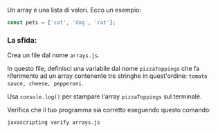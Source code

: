 Un array è una lista di valori. Ecco un esempio:

```js
const pets = ['cat', 'dog', 'rat'];
```

### La sfida:

Crea un file dal nome `arrays.js`.

In questo file, definisci una variabile dal nome `pizzaToppings` che fa riferimento ad un array contenente tre stringhe in quest'ordine: `tomato sauce, cheese, pepperoni`.

Usa `console.log()` per stampare l'array `pizzaToppings` sul terminale.

Verifica che il tuo programma sia corretto eseguendo questo comando:

```bash
javascripting verify arrays.js
```
